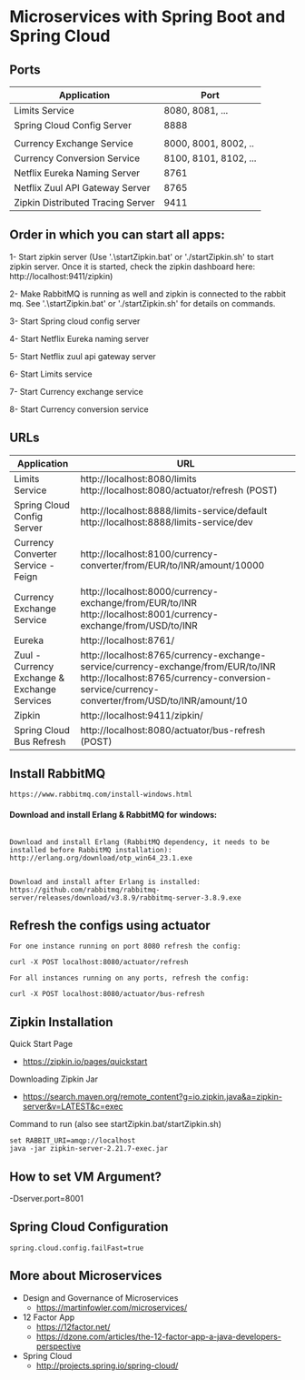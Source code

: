 # Microservices with Spring Boot and Spring Cloud


## Ports

|     Application       |     Port          |
| ------------- | ------------- |
| Limits Service | 8080, 8081, ... |
| Spring Cloud Config Server | 8888 |
|  |  |
| Currency Exchange Service | 8000, 8001, 8002, ..  |
| Currency Conversion Service | 8100, 8101, 8102, ... |
| Netflix Eureka Naming Server | 8761 |
| Netflix Zuul API Gateway Server | 8765 |
| Zipkin Distributed Tracing Server | 9411 |


## Order in which you can start all apps:

1- Start zipkin server (Use '.\startZipkin.bat' or './startZipkin.sh' to start zipkin server. Once it is started, check the zipkin dashboard here: http://localhost:9411/zipkin)

2- Make RabbitMQ is running as well and zipkin is connected to the rabbit mq. See '.\startZipkin.bat' or './startZipkin.sh' for details on commands.

3- Start Spring cloud config server

4- Start Netflix Eureka naming server
 
5- Start Netflix zuul api gateway server

6- Start Limits service

7- Start Currency exchange service

8- Start Currency conversion service  
   

## URLs

|     Application       |     URL          |
| ------------- | ------------- |
| Limits Service | http://localhost:8080/limits http://localhost:8080/actuator/refresh  (POST)|
|Spring Cloud Config Server| http://localhost:8888/limits-service/default http://localhost:8888/limits-service/dev |
|  Currency Converter Service - Feign| http://localhost:8100/currency-converter/from/EUR/to/INR/amount/10000|
| Currency Exchange Service | http://localhost:8000/currency-exchange/from/EUR/to/INR http://localhost:8001/currency-exchange/from/USD/to/INR|
| Eureka | http://localhost:8761/|
| Zuul - Currency Exchange & Exchange Services | http://localhost:8765/currency-exchange-service/currency-exchange/from/EUR/to/INR http://localhost:8765/currency-conversion-service/currency-converter/from/USD/to/INR/amount/10|
| Zipkin | http://localhost:9411/zipkin/ |
| Spring Cloud Bus Refresh | http://localhost:8080/actuator/bus-refresh (POST)|


## Install RabbitMQ

```
https://www.rabbitmq.com/install-windows.html
```

#### Download and install Erlang & RabbitMQ for windows:
```

Download and install Erlang (RabbitMQ dependency, it needs to be installed before RabbitMQ installation):
http://erlang.org/download/otp_win64_23.1.exe


Download and install after Erlang is installed:
https://github.com/rabbitmq/rabbitmq-server/releases/download/v3.8.9/rabbitmq-server-3.8.9.exe

```

## Refresh the configs using actuator

```
For one instance running on port 8080 refresh the config:

curl -X POST localhost:8080/actuator/refresh

For all instances running on any ports, refresh the config:

curl -X POST localhost:8080/actuator/bus-refresh
```

## Zipkin Installation

Quick Start Page
- https://zipkin.io/pages/quickstart

Downloading Zipkin Jar
- https://search.maven.org/remote_content?g=io.zipkin.java&a=zipkin-server&v=LATEST&c=exec

Command to run (also see startZipkin.bat/startZipkin.sh)
```
set RABBIT_URI=amqp://localhost
java -jar zipkin-server-2.21.7-exec.jar 
```

## How to set VM Argument?

-Dserver.port=8001

## Spring Cloud Configuration

```
spring.cloud.config.failFast=true

```

## More about Microservices
- Design and Governance of Microservices
    - https://martinfowler.com/microservices/
- 12 Factor App 
    - https://12factor.net/
    - https://dzone.com/articles/the-12-factor-app-a-java-developers-perspective
- Spring Cloud
    - http://projects.spring.io/spring-cloud/
